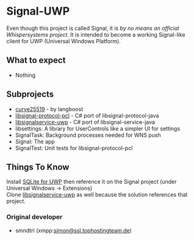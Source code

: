 # Signal-UWP

Even though this project is called Signal, it is *by no means an official Whispersystems project*.
It is intended to become a working Signal-like client for UWP (Universal Windows Platform).

## What to expect
* Nothing

## Subprojects
* [curve25519](https://github.com/golf1052/curve25519-pcl) - by langboost
* [libsignal-protocol-pcl](https://github.com/golf1052/libsignal-protocol-pcl) - C# port of libsignal-protocol-java
* [libsignalservice-uwp](https://github.com/golf1052/libsignalservice-uwp) - C# port of libsignal-service-java
* libsettings: A library for UserControls like a simpler UI for settings
* SignalTask: Background processes needed for WNS push
* Signal: The app
* SignalTest: Unit tests for libsignal-protocol-pcl

## Things To Know
Install [SQLite for UWP](https://marketplace.visualstudio.com/items?itemName=SQLiteDevelopmentTeam.SQLiteforUniversalWindowsPlatform) then reference it on the Signal project (under Universal Windows -> Extensions)  
Clone [libsignalservice-uwp](https://github.com/golf1052/libsignalservice-uwp) as well because the solution references that project.

### Original developer
* smndtrl (xmpp:simon@ssl.tophostingteam.de)
